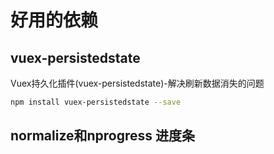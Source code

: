 # 好用的依赖

## vuex-persistedstate

 Vuex持久化插件(vuex-persistedstate)-解决刷新数据消失的问题

```bash
npm install vuex-persistedstate --save
```

## normalize和nprogress 进度条


